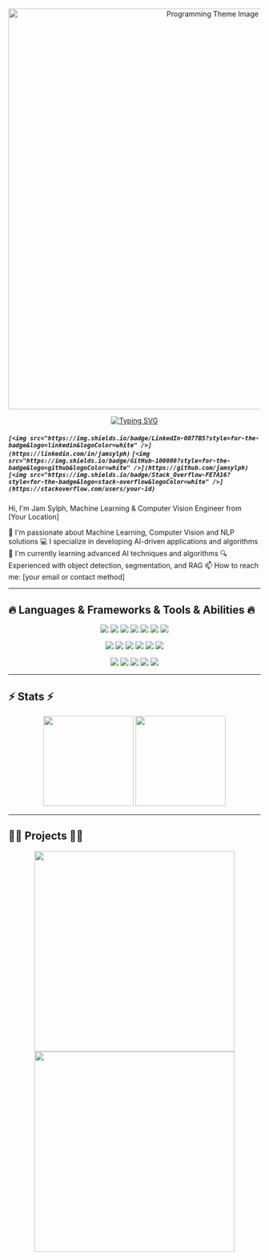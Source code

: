 # 

<div align="center">
  <img src="https://your-image-url-here.jpg" width="800" alt="Programming Theme Image"/>
  
  [![Typing SVG](https://readme-typing-svg.demolab.com/?lines=%22The+expert+was+once+a+beginner+who+never+gave+up%22;%22Mastery+comes+from+consistency%2C+not+intensity%22;%22Doubt+kills+more+dreams+than+failure+ever+will%22;%22The+distance+between+dreams+and+reality+is+called+discipline%22&font=Inter&center=true&width=600&height=50&duration=3000&pause=1000&color=3498DB)](https://git.io/typing-svg)
</div>

##### `[<img src="https://img.shields.io/badge/LinkedIn-0077B5?style=for-the-badge&logo=linkedin&logoColor=white" />](https://linkedin.com/in/jamsylph)` `[<img src="https://img.shields.io/badge/GitHub-100000?style=for-the-badge&logo=github&logoColor=white" />](https://github.com/jamsylph)` `[<img src="https://img.shields.io/badge/Stack_Overflow-FE7A16?style=for-the-badge&logo=stack-overflow&logoColor=white" />](https://stackoverflow.com/users/your-id)`

 Hi, I'm Jam Sylph, Machine Learning & Computer Vision Engineer from [Your Location]

 🔬 I'm passionate about Machine Learning, Computer Vision and NLP solutions
 💻 I specialize in developing AI-driven applications and algorithms
 🌱 I'm currently learning advanced AI techniques and algorithms
 🔍 Experienced with object detection, segmentation, and RAG
 📫 How to reach me: [your email or contact method]

---

## 🔥 Languages & Frameworks & Tools & Abilities 🔥

<p align="center">
  <img src="https://img.shields.io/badge/Python-3776AB?style=for-the-badge&logo=python&logoColor=white" />
  <img src="https://img.shields.io/badge/C%2B%2B-00599C?style=for-the-badge&logo=c%2B%2B&logoColor=white" />
  <img src="https://img.shields.io/badge/PyTorch-EE4C2C?style=for-the-badge&logo=pytorch&logoColor=white" />
  <img src="https://img.shields.io/badge/OpenCV-5C3EE8?style=for-the-badge&logo=opencv&logoColor=white" />
  <img src="https://img.shields.io/badge/LaTeX-008080?style=for-the-badge&logo=latex&logoColor=white" />
  <img src="https://img.shields.io/badge/Jupyter-F37626?style=for-the-badge&logo=jupyter&logoColor=white" />
  <img src="https://img.shields.io/badge/Tableau-E97627?style=for-the-badge&logo=tableau&logoColor=white" />
</p>

<p align="center">
  <img src="https://img.shields.io/badge/Machine_Learning-01D277?style=for-the-badge&logoColor=white" />
  <img src="https://img.shields.io/badge/Computer_Vision-5C3EE8?style=for-the-badge&logoColor=white" />
  <img src="https://img.shields.io/badge/Deep_Learning-FF6F00?style=for-the-badge&logoColor=white" />
  <img src="https://img.shields.io/badge/NLP-9cf?style=for-the-badge&logoColor=white" />
  <img src="https://img.shields.io/badge/Object_Detection-CD5C5C?style=for-the-badge&logoColor=white" />
  <img src="https://img.shields.io/badge/RAG-6b57ff?style=for-the-badge&logoColor=white" />
</p>

<p align="center">
  <img src="https://img.shields.io/badge/Data_Annotation-25A162?style=for-the-badge&logoColor=white" />
  <img src="https://img.shields.io/badge/LabelMe-25A162?style=for-the-badge&logoColor=white" />
  <img src="https://img.shields.io/badge/LabelImg-FFA500?style=for-the-badge&logoColor=white" />
  <img src="https://img.shields.io/badge/CVAT-00AEFF?style=for-the-badge&logoColor=white" />
  <img src="https://img.shields.io/badge/Stata-3776AB?style=for-the-badge&logoColor=white" />
</p>

---

## ⚡ Stats ⚡

<div align="center">
  <img height="180em" src="https://github-readme-stats.vercel.app/api?username=jamsylph&show_icons=true&hide_border=true&count_private=true&include_all_commits=true&theme=radical" />
  <img height="180em" src="https://github-readme-stats.vercel.app/api/top-langs/?username=jamsylph&exclude_repo=KNN-Image-Classification&show_icons=true&hide_border=true&layout=compact&langs_count=8&theme=radical"/>
</div>

---

## 👨‍💻 Projects 👨‍💻

<p align="center">
  <a href="https://github.com/jamsylph/your-project-1">
    <img width="400" align="center" src="https://github-readme-stats.vercel.app/api/pin/?username=jamsylph&repo=your-project-1&theme=radical" />
  </a>
  <a href="https://github.com/jamsylph/your-project-2">
    <img width="400" align="center" src="https://github-readme-stats.vercel.app/api/pin/?username=jamsylph&repo=your-project-2&theme=radical" />
  </a>
</p>

